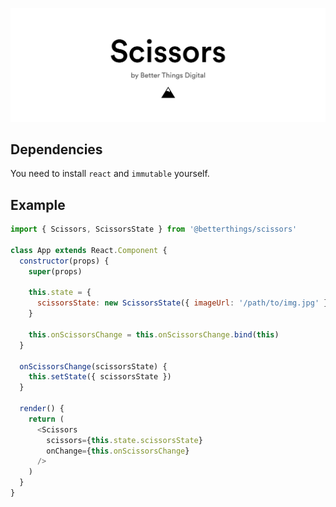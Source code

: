 ![Scissors by Better Things Digital](https://raw.githubusercontent.com/betterthingsdigital/art/master/scissors/github-header.png)

## Dependencies

You need to install `react` and `immutable` yourself.

## Example

```js
import { Scissors, ScissorsState } from '@betterthings/scissors'

class App extends React.Component {
  constructor(props) {
    super(props)

    this.state = {
      scissorsState: new ScissorsState({ imageUrl: '/path/to/img.jpg' }),
    }

    this.onScissorsChange = this.onScissorsChange.bind(this)
  }

  onScissorsChange(scissorsState) {
    this.setState({ scissorsState })
  }

  render() {
    return (
      <Scissors
        scissors={this.state.scissorsState}
        onChange={this.onScissorsChange}
      />
    )
  }
}
```
